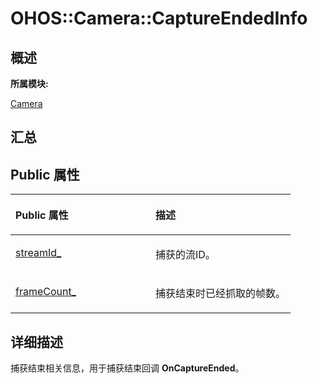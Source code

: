 # OHOS::Camera::CaptureEndedInfo<a name="ZH-CN_TOPIC_0000001343120357"></a>

## **概述**<a name="section178830023083932"></a>

**所属模块:**

[Camera](_camera.md)

## **汇总**<a name="section710503540083932"></a>

## Public 属性<a name="pub-attribs"></a>

<a name="table1594075884083932"></a>
<table><thead align="left"><tr id="row594731402083932"><th class="cellrowborder" valign="top" width="50%" id="mcps1.1.3.1.1"><p id="p541147541083932"><a name="p541147541083932"></a><a name="p541147541083932"></a>Public 属性</p>
</th>
<th class="cellrowborder" valign="top" width="50%" id="mcps1.1.3.1.2"><p id="p724201689083932"><a name="p724201689083932"></a><a name="p724201689083932"></a>描述</p>
</th>
</tr>
</thead>
<tbody><tr id="row1668741126083932"><td class="cellrowborder" valign="top" width="50%" headers="mcps1.1.3.1.1 "><p id="p1947103596083932"><a name="p1947103596083932"></a><a name="p1947103596083932"></a><a href="_camera.md#ga51d3957467453682897dbbf72a3ce13b">streamId_</a></p>
</td>
<td class="cellrowborder" valign="top" width="50%" headers="mcps1.1.3.1.2 "><p id="entry1328609547083932p0"><a name="entry1328609547083932p0"></a><a name="entry1328609547083932p0"></a>捕获的流ID。</p>
</td>
</tr>
<tr id="row1211266192083932"><td class="cellrowborder" valign="top" width="50%" headers="mcps1.1.3.1.1 "><p id="p259398947083932"><a name="p259398947083932"></a><a name="p259398947083932"></a><a href="_camera.md#gad4c5d2c032c292bb4f8afab11d6b3edd">frameCount_</a></p>
</td>
<td class="cellrowborder" valign="top" width="50%" headers="mcps1.1.3.1.2 "><p id="entry820527714083932p0"><a name="entry820527714083932p0"></a><a name="entry820527714083932p0"></a>捕获结束时已经抓取的帧数。</p>
</td>
</tr>
</tbody>
</table>

## **详细描述**<a name="section77289666083932"></a>

捕获结束相关信息，用于捕获结束回调  **OnCaptureEnded**。

